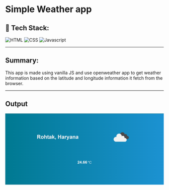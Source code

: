 # Simple Weather app

## 🔨 Tech Stack:

![HTML](https://img.shields.io/badge/html-3670A0?style=for-the-badge&logo=html5&logoColor=white)
![CSS](https://img.shields.io/badge/css-03203C?style=for-the-badge&logo=css3&logoColor=white)
![Javascript](https://img.shields.io/badge/Javascript-905E96?style=for-the-badge&logo=javascript&logoColor=black)

---

## Summary:

This app is made using vanilla JS and use openweather app to get weather information based on the latitude and longitude information it fetch from the browser.

---

## Output

![output](./simple-weather-output.png)
